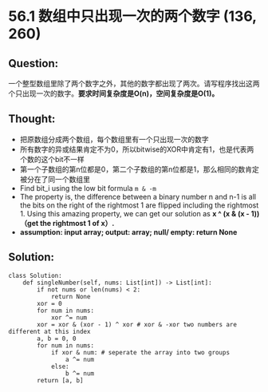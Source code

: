 # 56.1 数组中只出现一次的两个数字 \(136, 260\)

## Question:

一个整型数组里除了两个数字之外，其他的数字都出现了两次。请写程序找出这两个只出现一次的数字。**要求时间复杂度是O\(n\)，空间复杂度是O\(1\)。**

## Thought:

* 把原数组分成两个数组，每个数组里有一个只出现一次的数字
* 所有数字的异或结果肯定不为0，所以bitwise的XOR中肯定有1，也是代表两个数的这个bit不一样
* 第一个子数组的第n位都是0，第二个子数组的第n位都是1，那么相同的数肯定被分在了同一个数组里
* Find bit\_i using the low bit formula `m & -m` 
* The property is, the difference between a binary number n and n-1 is all the bits on the right of the rightmost 1 are flipped including the rightmost 1. Using this amazing property, we can get our solution as **x ^ \(x & \(x - 1\)\) （get the rightmost 1 of x）.**
* **assumption: input array; output: array; null/ empty: return None**

## Solution:

```text
class Solution:
    def singleNumber(self, nums: List[int]) -> List[int]:
        if not nums or len(nums) < 2:
            return None
        xor = 0
        for num in nums:
            xor ^= num
        xor = xor & (xor - 1) ^ xor # xor & -xor two numbers are different at this index
        a, b = 0, 0
        for num in nums:
            if xor & num: # seperate the array into two groups
                a ^= num
            else:
                b ^= num
        return [a, b]
```

